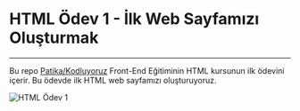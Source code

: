 # HTML Ödev 1 - İlk Web Sayfamızı Oluşturmak
---
Bu repo [Patika/Kodluyoruz](https://academy.patika.dev/tr/courses/html/odev1) Front-End Eğitiminin HTML kursunun ilk ödevini içerir. Bu ödevde ilk HTML web sayfamızı oluşturuyoruz.

![HTML Ödev 1](https://i.hizliresim.com/bn6snoi.png)